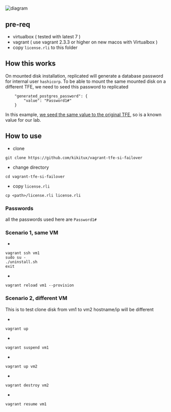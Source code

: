 #

![diagram](https://raw.githubusercontent.com/kikitux/vagrant-tfe-si-failover/main/diagram/diagram.png)

## pre-req

- virtualbox ( tested with latest 7 )
- vagrant ( use vagrant 2.3.3 or higher on new macos with Virtualbox )
- copy `license.rli` to this folder

## How this works

On mounted disk installation, replicated will generate a database password for internal user `hashicorp`.
To be able to mount the same mounted disk on a different TFE, we need to seed this password to replicated

```
    "generated_postgres_password": {
        "value": "Password1#"        
    }
```

In this example, [we seed the same value to the original TFE](https://github.com/kikitux/vagrant-tfe-si-failover/blob/94c2d5d30c8d675bddd081dd251196590f481b78/scripts/config_replicated.sh#L30-L32), so is a known value for our lab.



## How to use

- clone

```
git clone https://github.com/kikitux/vagrant-tfe-si-failover
```

- change directory

```
cd vagrant-tfe-si-failover
```

- copy `license.rli`

```
cp <path>/license.rli license.rli
```

### Passwords

all the passwords used here are `Password1#`


### Scenario 1, same VM

-
```
vagrant ssh vm1
sudo su -
./uninstall.sh
exit
```

-
```
vagrant reload vm1 --provision
```



### Scenario 2, different VM

This is to test clone disk from vm1 to vm2
hostname/ip will be different


- 
```
vagrant up
```

- 
```
vagrant suspend vm1
```

- 
```
vagrant up vm2
```

-
```
vagrant destroy vm2
```

- 
```
vagrant resume vm1
```
